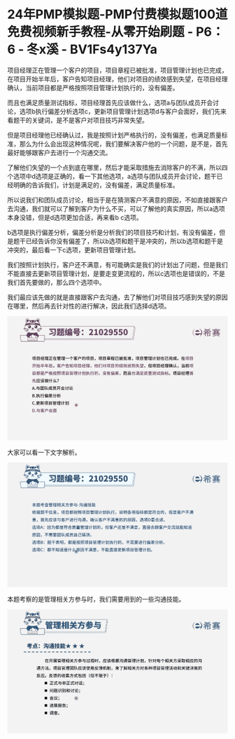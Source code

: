 # 24年PMP模拟题-PMP付费模拟题100道免费视频新手教程-从零开始刷题 - P6：6 - 冬x溪 - BV1Fs4y137Ya

项目经理正在管理一个客户的项目，项目章程已被批准，项目管理计划也已完成，在项目开始半年后，客户告知项目经理，他们对项目的绩效感到失望，在项目经理确认，当前项目都是严格按照项目管理计划执行的，没有偏差。

而且也满足质量测试指标，项目经理首先应该做什么，选项a与团队成员开会讨论，选项b执行偏差分析选项c，更新项目管理计划选项d与客户会面好，我们先来看题干的关键词，是不是客户对项目技巧非常失望。

但是项目经理他已经确认过，我是按照计划严格执行的，没有偏差，也满足质量标准，那么为什么会出现这种情况呢，我们要解决客户他的一个问题，是不是，首先最好能够跟客户去进行一个沟通交流。

了解他们失望的一个点到底在哪里，然后才能采取措施去消除客户的不满，所以四个选项中d选项是正确的，看一下其他选项，a选项与团队成员开会讨论，题干已经明确的告诉我们，计划是满足的，没有偏差，满足质量标准。

所以说我们和团队成员讨论，相当于是在猜测客户不满意的原因，不如直接跟客户去沟通，我们就可以了解到客户为什么不买，可以了解他的真实原因，所以a选项本身没错，但是d选项更加合适，再来看b c选项。

b选项是执行偏差分析，偏差分析是分析我们的项目技巧和计划，有没有偏差，但是题干已经告诉你没有偏差了，所以b选项和题干是冲突的，所以b选项和题干是冲突的，最后看一下c选项，更新项目管理计划。

我们按照计划执行，客户还不满意，有可能确实是我们的计划出了问题，但是我们不能直接去更新项目管理计划，是要走变更流程的，所以c选项也是错误的，不是我们首先要做的，那么四个选项中。

我们最应该先做的就是直接跟客户去沟通，去了解他们对项目技巧感到失望的原因在哪里，然后再去针对性的进行解决，因此我们选择d选项。



![](img/3cd0c0c5078f146080dfad74416ffeef_1.png)

大家可以看一下文字解析。

![](img/3cd0c0c5078f146080dfad74416ffeef_3.png)

本题考察的是管理相关方参与时，我们需要用到的一些沟通技能。

![](img/3cd0c0c5078f146080dfad74416ffeef_5.png)